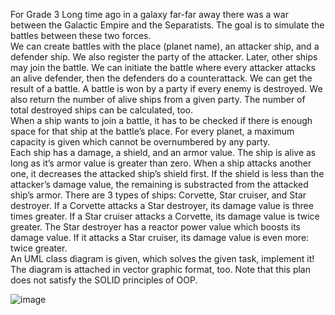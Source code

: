 For Grade 3 
Long time ago in a galaxy far-far away there was a war between the Galactic Empire and the Separatists. The goal is to simulate the battles between these two forces. 
<br>We can create battles with the place (planet name), an attacker ship, and a defender ship. We also register the party of the attacker. Later, other ships may join the battle. We can initiate the battle where every attacker attacks an alive defender, then the defenders do a counterattack. We can get the result of a battle. A battle is won by a party if every enemy is destroyed. We also return the number of alive ships from a given party. The number of total destroyed ships can be calculated, too. 
<br>When a ship wants to join a battle, it has to be checked if there is enough space for that ship at the battle’s place. For every planet, a maximum capacity is given which cannot be overnumbered by any party. 
<br>Each ship has a damage, a shield, and an armor value. The ship is alive as long as it’s armor value is greater than zero. When a ship attacks another one, it decreases the attacked ship’s shield first. If the shield is less than the attacker’s damage value, the remaining is substracted from the attacked ship’s armor. There are 3 types of ships: Corvette, Star cruiser, and Star destroyer. If a Corvette attacks 
a Star destroyer, its damage value is three times greater. If a Star cruiser attacks a Corvette, its damage value is twice greater. The Star destroyer has a reactor power value which boosts its damage value. If it attacks a Star cruiser, its damage value is even more: twice greater. 
<br>An UML class diagram is given, which solves the given task, implement it! The diagram is attached in vector graphic format, too. Note that this plan does not satisfy the SOLID principles of OOP. 

![image](https://github.com/user-attachments/assets/abcf6aed-5bfd-4704-a2f8-f98d5815f606)
